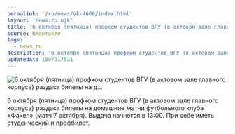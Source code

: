 ```yaml
---
permalink: '/ru/news/vk-4606/index.html'
layout: 'news.ru.njk'
title: '6 октября (пятница) профком студентов ВГУ (в актовом зале главного корпуса) раздаст билеты на д…'
source: ВКонтакте
tags:
  - news_ru
description: '6 октября (пятница) профком студентов ВГУ (в актовом зале главного корпуса) раздаст билеты на д…'
updatedAt: 1507217531
---
```

![6 октября (пятница) профком студентов ВГУ (в актовом зале главного корпуса) раздаст билеты на д…](https://sun9-38.userapi.com/impf/c639330/v639330909/5130f/Bpa0-WswFy8.jpg?size=851x579&quality=96&proxy=1&sign=fb436b8eb9d60f048361178e50096e13&c_uniq_tag=U3wPO9PHlpCzgOFD2qqiiTeSsHlng-6jNnXvIIWwCt0&type=album)

6 октября (пятница) профком студентов ВГУ (в актовом зале главного корпуса) раздаст билеты на домашние матчи футбольного клуба «Факел» (матч 7 октября). Выдача начнется в 13:00. При себе иметь студенческий и профбилет.
